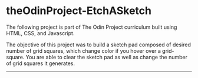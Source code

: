 # theOdinProject-EtchASketch

The following project is part of The Odin Project curriculum built using HTML, CSS, and Javascript.

The objective of this project was to build a sketch pad composed of desired number of grid squares, which change color if you hover
over a grid-square. You are able to clear the sketch pad as well as change the number of grid squares it generates.

------------